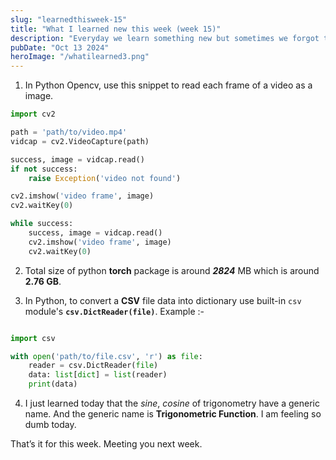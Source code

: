```yaml
---
slug: "learnedthisweek-15"
title: "What I learned new this week (week 15)"
description: "Everyday we learn something new but sometimes we forgot that because did not note that down. Specially I do, so I started to write down a small brief about everything I learned. And decided to share that with everyone on weekly basis so that others might learn something new."
pubDate: "Oct 13 2024"
heroImage: "/whatilearned3.png"
---
```




1. In Python Opencv, use this snippet to read each frame of a video as a image.
```python 
import cv2

path = 'path/to/video.mp4'
vidcap = cv2.VideoCapture(path)

success, image = vidcap.read()
if not success:
    raise Exception('video not found')

cv2.imshow('video frame', image)
cv2.waitKey(0)

while success:
    success, image = vidcap.read()
    cv2.imshow('video frame', image)
    cv2.waitKey(0)

```

2. Total size of python **torch** package is around ***2824*** MB which is around **2.76 GB**.

3. In Python, to convert a **CSV** file data into dictionary use built-in `csv` module's **`csv.DictReader(file)`**.
Example :- 
```python

import csv

with open('path/to/file.csv', 'r') as file:
    reader = csv.DictReader(file)
    data: list[dict] = list(reader)
    print(data)

```

4. I just learned today that the *sine*, *cosine* of trigonometry have a generic name. 
And the generic name is **Trigonometric Function**. 
I am feeling so dumb today.

That’s it for this week. Meeting you next week.
